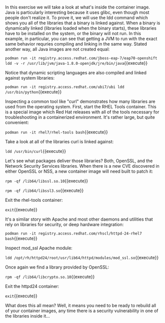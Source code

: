 In this exercise we will take a look at what's inside the container image. Java is particularly interesting because it uses glibc, even though most people don't realize it. To prove it, we will use the ldd command which shows you all of the libraries that a binary is linked against. When a binary is dynamically linked (libraries loaded when the binary starts), these libraries have to be installed on the system, or the binary will not run. In this example, in particular, you can see that getting a JVM to run with the exact same behavior requries compiling and linking in the same way. Stated another way, all Java images are not created equal:

``podman run -it registry.access.redhat.com/jboss-eap-7/eap70-openshift ldd -v -r /usr/lib/jvm/java-1.8.0-openjdk/jre/bin/java``{{execute}}

Notice that dynamic scripting languages are also compiled and linked against system libraries:

``podman run -it registry.access.redhat.com/ubi7/ubi ldd /usr/bin/python``{{execute}}

Inspecting a common tool like "curl" demonstrates how many libraries are used from the operating system. First, start the RHEL Tools container. This is a special image which Red Hat releases with all of the tools necessary for troubleshooting in a containerized environment. It's rather large, but quite convenient:

``podman run -it rhel7/rhel-tools bash``{{execute}}

Take a look at all of the libraries curl is linked against:

``ldd /usr/bin/curl``{{execute}}

Let's see what packages deliver those libraries? Both, OpenSSL, and the Network Security Services libraries. When there is a new CVE discovered in either OpenSSL or NSS, a new container image will need built to patch it:

``rpm -qf /lib64/libssl.so.10``{{execute}}

``rpm -qf /lib64/libssl3.so``{{execute}}

Exit the rhel-tools container:

``exit``{{execute}}


It's a similar story with Apache and most other daemons and utilities that rely on libraries for security, or deep hardware integration:

``podman run -it registry.access.redhat.com/rhscl/httpd-24-rhel7 bash``{{execute}}

Inspect mod_ssl Apache module:

``ldd /opt/rh/httpd24/root/usr/lib64/httpd/modules/mod_ssl.so``{{execute}}

Once again we find a library provided by OpenSSL:

``rpm -qf /lib64/libcrypto.so.10``{{execute}}

Exit the httpd24 container:

``exit``{{execute}}

What does this all mean? Well, it means you need to be ready to rebuild all of your container images, any time there is a security vulnerability in one of the libraries inside it...

